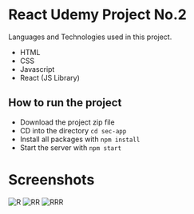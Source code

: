 # React Udemy Project No.2
Languages and Technologies used in this project.
- HTML
- CSS 
- Javascript
- React (JS Library)

## How to run the project
- Download the project zip file
- CD into the directory `cd sec-app`
- Install all packages with `npm install`
- Start the server with `npm start`

# Screenshots
![R](https://user-images.githubusercontent.com/105864157/184517177-a64b6b8a-f1d5-42aa-acfe-7536d3c92b9b.JPG)
![RR](https://user-images.githubusercontent.com/105864157/184517180-35fac067-8d2f-448a-a352-2e694363faa1.JPG)
![RRR](https://user-images.githubusercontent.com/105864157/184517184-13abe4bc-3665-4252-a61f-0c858738c697.JPG)
